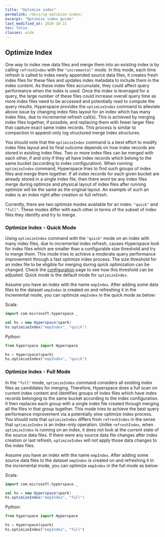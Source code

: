 ```yaml
---
title: "Optimize index"
permalink: /docs/ug-optimize-index/
excerpt: "Optimize index guide"
last_modified_at: 2020-10-21
toc: false
classes: wide
---
```


## Optimize Index
One way to index new data files and merge them into an existing index is by calling `refreshIndex`
with the `"incremental"` mode. In this mode, each time refresh is called to index newly appended source data files,
it creates fresh index files for these files and updates index metadata to include them in the index content.
As these index files accumulate, they could affect query performance when the index is used.
Once the index is leveraged for a query, the large number of these files could increase overall query time as more index
files need to be accessed and potentially read to compute the query results.
Hyperspace provides the `optimizeIndex` command to alleviate above issue by changing index files layout for an
index which has many index files, due to incremental refresh call(s). This is achieved by merging index files together,
if possible, and replacing them with fewer larger files that capture exact same index records. This process is similar to
compaction in append-only log structured merge index structures.

You should note that the `optimizeIndex` command is a best effort to modify index files layout and its
final outcome depends on how index records are stored in existing index files.
Two or more index files can be merged with each other, if and only if they all have index records which belong to the
same bucket (according to index configuration).
When running `optimizeIndex` command, Hyperspace tries to find such groups of index files and merge them together.
If all index records for each given bucket are already stored in a single index file, then there wont be any
index files merge during optimize and physical layout of index files after running optimize will be the same as the
original layout. An example of such an index is an index right after creation or full refresh.    

Currently, there are two optimize modes available for an index: `"quick"` and `"full"`. These modes differ with each other
in terms of the subset of index files they identify and try to merge.
 
### Optimize Index - Quick Mode
Using `optimizeIndex` command with the `"quick"` mode on an index with many index files, due to incremental index refresh,
causes Hyperspace look for index files which are smaller than a configurable size threshold and try to merge them.
This mode tries to achieve a moderate query performance improvement through a fast optimize index process.
The size threshold for an index file to be eligible for merging during quick optimization can be changed.
Check the [configuration](https://microsoft.github.io/hyperspace/docs/ug-configuration/) page to see how this threshold can be adjusted.
Quick mode is the default mode for `optimizeIndex`.

Assume you have an index with the name `empIndex`. After adding some data files to the dataset `empIndex` is created on
and refreshing it in the incremental mode, you can optimize `empIndex` in the quick mode as below:

Scala:
```scala
import com.microsoft.hyperspace._

val hs = new Hyperspace(spark)
hs.optimizeIndex("empIndex", "quick")
``` 

Python:

```python
from hyperspace import Hyperspace

hs = Hyperspace(spark)
hs.optimizeIndex("empIndex", "quick")
```

### Optimize Index - Full Mode
In the `"full"` mode, `optimizeIndex` command considers all existing index files as candidates for merging. Therefore,
Hyperspace does a full scan on current index content and identifies groups of index files which have index records belonging
to the same bucket according to the index configuration. It then replaces each group with a single index file created through
merging all the files in that group together. This mode tries to achieve the best query performance improvement via a
potentially slow optimize index process.
You should note that `optimizeIndex` differs from `refreshIndex` in the sense that `optimizeIndex` is an index-only operation.
Unlike `refreshIndex`, when `optimizeIndex` is running on an index, it does not look at the current state of the source data files.
If there were any source data file changes after index creation or last refresh, `optimizeIndex` will not apply those data changes
to the index files.

Assume you have an index with the name `empIndex`. After adding some source data files to the dataset `empIndex` is created on
and refreshing it in the incremental mode, you can optimize `empIndex` in the full mode as below:

Scala:
```scala
import com.microsoft.hyperspace._

val hs = new Hyperspace(spark)
hs.optimizeIndex("empIndex", "full")
``` 

Python:

```python
from hyperspace import Hyperspace

hs = Hyperspace(spark)
hs.optimizeIndex("empIndex", "full")
```